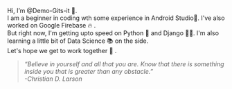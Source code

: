 Hi, I’m @Demo-Gits-it 👋.<br />
I am a beginner in coding wth some experience in Android Studio👾. I've also worked on Google Firebase 🔥 . <br />
But right now, I'm getting upto speed on Python 🐍 and Django 👨‍💻. I'm also learning a little bit of Data Science 📚 on the side.<br />
Let's hope we get to work together 🤝 .

>_“Believe in yourself and all that you are. Know that there is something inside you that is greater than any obstacle.” <br />
>-Christian D. Larson_
